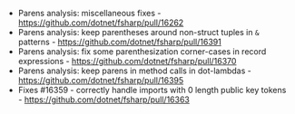 - Parens analysis: miscellaneous fixes - https://github.com/dotnet/fsharp/pull/16262
- Parens analysis: keep parentheses around non-struct tuples in `&` patterns - https://github.com/dotnet/fsharp/pull/16391
- Parens analysis: fix some parenthesization corner-cases in record expressions - https://github.com/dotnet/fsharp/pull/16370
- Parens analysis: keep parens in method calls in dot-lambdas - https://github.com/dotnet/fsharp/pull/16395
- Fixes #16359 - correctly handle imports with 0 length public key tokens - https://github.com/dotnet/fsharp/pull/16363
